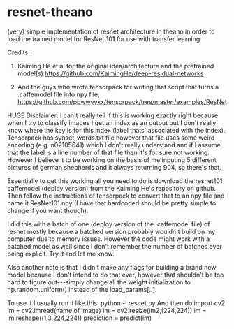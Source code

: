 # resnet-theano
(very) simple implementation of resnet architecture in theano in order to load the trained model for ResNet 101 for use with transfer learning

 Credits:
 1) Kaiming He et al for the original idea/architecture and the pretrained model(s) https://github.com/KaimingHe/deep-residual-networks
         
2) And the guys who wrote tensorpack for writing that script that turns a .caffemodel file into npy file, https://github.com/ppwwyyxx/tensorpack/tree/master/examples/ResNet


HUGE Disclaimer: I can't really tell if this is working exactly right because when I try to classify images I get an index as an output but I don't really know where the key is for this index (label thats' associated with the index). Tensorpack has synset_words.txt file however that file uses some weird encoding (e.g. n02105641) which I don't really understand and if I assume that the label is a line number of that file then it's for sure not working. However I believe it to be working on the basis of me inputing 5 different pictures of german shepherds and it always returning 904, so there's that. 


Essentially to get this working all you need to do is download the resnet101 caffemodel (deploy version) from the Kaiming He's repository on github. Then follow the instructions of tensorpack to convert that to an npy file and name it ResNet101.npy (I have that hardcoded should be pretty simple to change if you want though).


I did this with a batch of one (deploy version of the .caffemodel file) of resnet mostly because a batched version probably wouldn't build on my computer due to memory issues. However the code might work with a batched model as well since I don't remember the number of batches ever being explicit. Try it and let me know.

Also another note is that I didn't make any flags for building a brand new model because I don't intend to do that ever, however that shouldn't be too hard to figure out---simply change all the weight initialization to np.random.uniform() instead of the load_params[..].


To use it I usually run it like this:
         python -i resnet.py 
And then do 
         import cv2
         im = cv2.imread(name of image)
         im = cv2.resize(im2,(224,224))
         im = im.reshape((1,3,224,224))
         prediction = predict(im)
         
















